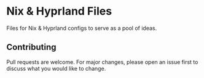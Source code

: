 # Nix & Hyprland Files

Files for Nix & Hyprland configs to serve as a pool of ideas.


## Contributing

Pull requests are welcome. For major changes, please open an issue first
to discuss what you would like to change.
